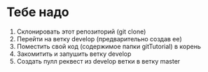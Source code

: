 # Тебе надо
1. Склонировать этот репозиторий (git clone)
2. Перейти на ветку develop (предварительно создав ее)
3. Поместить свой код (содержимое папки gitTutorial) в корень 
4. Закомитить и запушить ветку develop
5. Создать пулл реквест из develop ветки в ветку master